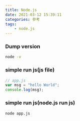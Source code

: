 ```yaml
---
title: Node.js
date: 2021-03-12 15:39:11
categories: 參考
tags:
	- node.js
---
```


### Dump version

``` bash
node -v
```

### simple run js(js file)
``` js
// app.js
var msg = "hello World";
console.log(msg);
```

### simple run js(node.js run js)
``` bash
node app.js
```


